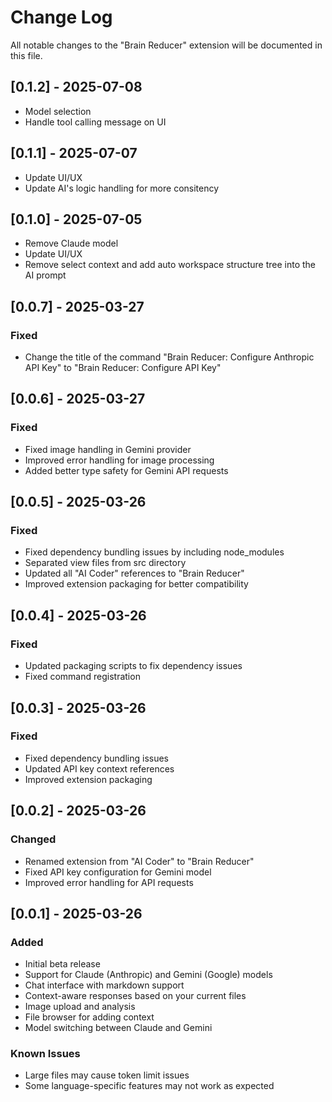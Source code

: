# Change Log

All notable changes to the "Brain Reducer" extension will be documented in this file.

## [0.1.2] - 2025-07-08

- Model selection
- Handle tool calling message on UI

## [0.1.1] - 2025-07-07

- Update UI/UX
- Update AI's logic handling for more consitency

## [0.1.0] - 2025-07-05

- Remove Claude model
- Update UI/UX
- Remove select context and add auto workspace structure tree into the AI prompt

## [0.0.7] - 2025-03-27

### Fixed

- Change the title of the command "Brain Reducer: Configure Anthropic API Key" to "Brain Reducer: Configure API Key"

## [0.0.6] - 2025-03-27

### Fixed

- Fixed image handling in Gemini provider
- Improved error handling for image processing
- Added better type safety for Gemini API requests

## [0.0.5] - 2025-03-26

### Fixed

- Fixed dependency bundling issues by including node_modules
- Separated view files from src directory
- Updated all "AI Coder" references to "Brain Reducer"
- Improved extension packaging for better compatibility

## [0.0.4] - 2025-03-26

### Fixed

- Updated packaging scripts to fix dependency issues
- Fixed command registration

## [0.0.3] - 2025-03-26

### Fixed

- Fixed dependency bundling issues
- Updated API key context references
- Improved extension packaging

## [0.0.2] - 2025-03-26

### Changed

- Renamed extension from "AI Coder" to "Brain Reducer"
- Fixed API key configuration for Gemini model
- Improved error handling for API requests

## [0.0.1] - 2025-03-26

### Added

- Initial beta release
- Support for Claude (Anthropic) and Gemini (Google) models
- Chat interface with markdown support
- Context-aware responses based on your current files
- Image upload and analysis
- File browser for adding context
- Model switching between Claude and Gemini

### Known Issues

- Large files may cause token limit issues
- Some language-specific features may not work as expected
